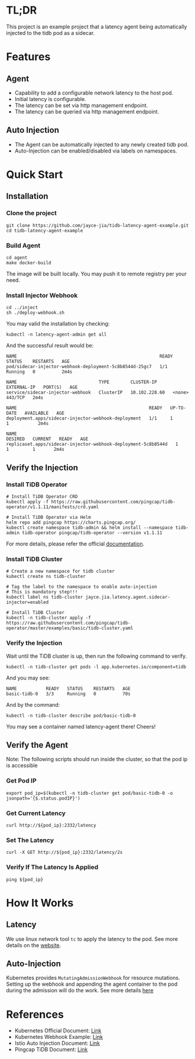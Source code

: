 # TL;DR

This project is an example project that a latency agent being automatically injected to the tidb pod as a sidecar.

# Features
## Agent

- Capability to add a configurable network latency to the host pod.
- Initial latency is configurable.
- The latency can be set via http management endpoint.
- The latency can be queried via http management endpoint.

## Auto Injection

- The Agent can be automatically injected to any newly created tidb pod.
- Auto-Injection can be enabled/disabled via labels on namespaces.

# Quick Start
## Installation
### Clone the project
```
git clone https://github.com/jayce-jia/tidb-latency-agent-example.git
cd tidb-latency-agent-example
```

### Build Agent
```
cd agent
make docker-build
```
The image will be built locally. You may push it to remote registry per your need.

### Install Injector Webhook
``` 
cd ../inject
sh ./deploy-webhook.sh
```

You may valid the installation by checking:
```
kubectl -n latency-agent-admin get all
```

And the successful result would be:
```
NAME                                                      READY   STATUS    RESTARTS   AGE
pod/sidecar-injector-webhook-deployment-5c8b8544d-25gc7   1/1     Running   0          2m4s

NAME                               TYPE        CLUSTER-IP      EXTERNAL-IP   PORT(S)   AGE
service/sidecar-injector-webhook   ClusterIP   10.102.228.60   <none>        443/TCP   2m4s

NAME                                                  READY   UP-TO-DATE   AVAILABLE   AGE
deployment.apps/sidecar-injector-webhook-deployment   1/1     1            1           2m4s

NAME                                                            DESIRED   CURRENT   READY   AGE
replicaset.apps/sidecar-injector-webhook-deployment-5c8b8544d   1         1         1       2m4s
```

## Verify the Injection
### Install TiDB Operator
```
# Install TiDB Operator CRD
kubectl apply -f https://raw.githubusercontent.com/pingcap/tidb-operator/v1.1.11/manifests/crd.yaml

# Install TiDB Operator via Helm
helm repo add pingcap https://charts.pingcap.org/
kubectl create namespace tidb-admin && helm install --namespace tidb-admin tidb-operator pingcap/tidb-operator --version v1.1.11
```
For more details, please refer the official [documentation](https://docs.pingcap.com/tidb-in-kubernetes/stable/get-started).

### Install TiDB Cluster
```
# Create a new namespace for tidb cluster
kubectl create ns tidb-cluster

# Tag the label to the namespace to enable auto-injection
# This is mandatory step!!!
kubectl label ns tidb-cluster jayce.jia.latency.agent.sidecar-injector=enabled

# Install TiDB Cluster
kubectl -n tidb-cluster apply -f https://raw.githubusercontent.com/pingcap/tidb-operator/master/examples/basic/tidb-cluster.yaml
```

### Verify the Injection
Wait until the TiDB cluster is up, then run the following command to verify.
```
kubectl -n tidb-cluster get pods -l app.kubernetes.io/component=tidb
```

And you may see:
```
NAME           READY   STATUS    RESTARTS   AGE
basic-tidb-0   3/3     Running   0          70s
```

And by the command:
```
kubectl -n tidb-cluster describe pod/basic-tidb-0
```
You may see a container named latency-agent there! Cheers!

## Verify the Agent

Note: The following scripts should run inside the cluster, so that the pod ip is accessible

### Get Pod IP
```
export pod_ip=$(kubectl -n tidb-cluster get pod/basic-tidb-0 -o jsonpath='{$.status.podIP}')
```

### Get Current Latency
```
curl http://${pod_ip}:2332/latency
```

### Set The Latency
```
curl -X GET http://${pod_ip}:2332/latency/2s
```

### Verify If The Latency Is Applied
```
ping ${pod_ip}
```

# How It Works
## Latency

We use linux network tool `tc` to apply the latency to the pod. See more details on the [website](https://wiki.linuxfoundation.org/networking/netem).

## Auto-Injection

Kubernetes provides `MutatingAdmissionWebhook` for resource mutations. Setting up the webhook and appending the agent container to the pod during the admission will do the work. See more details [here](https://kubernetes.io/docs/reference/access-authn-authz/admission-controllers/#mutatingadmissionwebhook)

# References
- Kubernetes Official Document: [Link](https://kubernetes.io/docs/reference/access-authn-authz/admission-controllers)
- Kubernetes Webhook Example: [Link](https://github.com/kubernetes/kubernetes/blob/v1.13.0/test/images/webhook/main.go)
- Istio Auto Injection Document: [Link](https://istio.io/latest/docs/setup/additional-setup/sidecar-injection/#automatic-sidecar-injection)
- Pingcap TiDB Document: [Link](https://docs.pingcap.com/tidb-in-kubernetes/stable)
